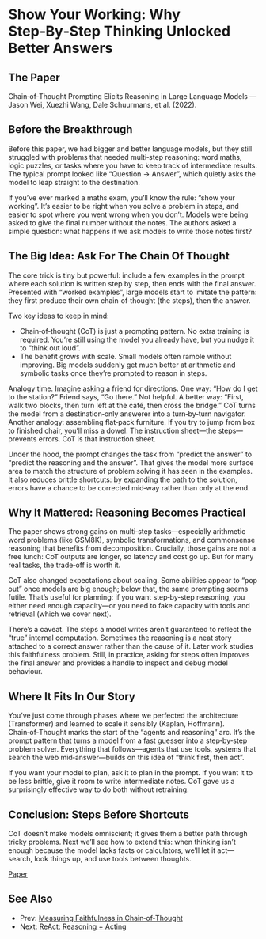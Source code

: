 # Show Your Working: Why Step‑By‑Step Thinking Unlocked Better Answers

## The Paper

Chain‑of‑Thought Prompting Elicits Reasoning in Large Language Models — Jason
Wei, Xuezhi Wang, Dale Schuurmans, et al. (2022).

## Before the Breakthrough

Before this paper, we had bigger and better language models, but they still
struggled with problems that needed multi‑step reasoning: word maths, logic
puzzles, or tasks where you have to keep track of intermediate results. The
typical prompt looked like “Question → Answer”, which quietly asks the model to
leap straight to the destination.

If you’ve ever marked a maths exam, you’ll know the rule: “show your working”.
It’s easier to be right when you solve a problem in steps, and easier to spot
where you went wrong when you don’t. Models were being asked to give the final
number without the notes. The authors asked a simple question: what happens if
we ask models to write those notes first?

## The Big Idea: Ask For The Chain Of Thought

The core trick is tiny but powerful: include a few examples in the prompt where
each solution is written step by step, then ends with the final answer.
Presented with “worked examples”, large models start to imitate the pattern:
they first produce their own chain‑of‑thought (the steps), then the answer.

Two key ideas to keep in mind:
- Chain‑of‑thought (CoT) is just a prompting pattern. No extra training is
  required. You’re still using the model you already have, but you nudge it to
  “think out loud”.
- The benefit grows with scale. Small models often ramble without improving. Big
  models suddenly get much better at arithmetic and symbolic tasks once they’re
  prompted to reason in steps.

Analogy time. Imagine asking a friend for directions. One way: “How do I get to
the station?” Friend says, “Go there.” Not helpful. A better way: “First, walk
two blocks, then turn left at the café, then cross the bridge.” CoT turns the
model from a destination‑only answerer into a turn‑by‑turn navigator. Another
analogy: assembling flat‑pack furniture. If you try to jump from box to
finished chair, you’ll miss a dowel. The instruction sheet—the steps—prevents
errors. CoT is that instruction sheet.

Under the hood, the prompt changes the task from “predict the answer” to
“predict the reasoning and the answer”. That gives the model more surface area
to match the structure of problem solving it has seen in the examples. It also
reduces brittle shortcuts: by expanding the path to the solution, errors have a
chance to be corrected mid‑way rather than only at the end.

## Why It Mattered: Reasoning Becomes Practical

The paper shows strong gains on multi‑step tasks—especially arithmetic word
problems (like GSM8K), symbolic transformations, and commonsense reasoning that
benefits from decomposition. Crucially, those gains are not a free lunch: CoT
outputs are longer, so latency and cost go up. But for many real tasks, the
trade‑off is worth it.

CoT also changed expectations about scaling. Some abilities appear to “pop out”
once models are big enough; below that, the same prompting seems futile. That’s
useful for planning: if you want step‑by‑step reasoning, you either need enough
capacity—or you need to fake capacity with tools and retrieval (which we cover
next).

There’s a caveat. The steps a model writes aren’t guaranteed to reflect the
“true” internal computation. Sometimes the reasoning is a neat story attached to
a correct answer rather than the cause of it. Later work studies this
faithfulness problem. Still, in practice, asking for steps often improves the
final answer and provides a handle to inspect and debug model behaviour.

## Where It Fits In Our Story

You’ve just come through phases where we perfected the architecture (Transformer)
and learned to scale it sensibly (Kaplan, Hoffmann). Chain‑of‑Thought marks the
start of the “agents and reasoning” arc. It’s the prompt pattern that turns a
model from a fast guesser into a step‑by‑step problem solver. Everything that
follows—agents that use tools, systems that search the web mid‑answer—builds on
this idea of “think first, then act”.

If you want your model to plan, ask it to plan in the prompt. If you want it to
be less brittle, give it room to write intermediate notes. CoT gave us a
surprisingly effective way to do both without retraining.

## Conclusion: Steps Before Shortcuts

CoT doesn’t make models omniscient; it gives them a better path through tricky
problems. Next we’ll see how to extend this: when thinking isn’t enough because
the model lacks facts or calculators, we’ll let it act—search, look things up,
and use tools between thoughts.

[Paper](llm_papers_syllabus/Chain_of_Thought_Reasoning_Wei_2022.pdf)
## See Also
- Prev: [Measuring Faithfulness in Chain‑of‑Thought](22-measuring-faithfulness-cot-lanham-2023.md)
- Next: [ReAct: Reasoning + Acting](24-react-reasoning-and-acting-yao-2022.md)

